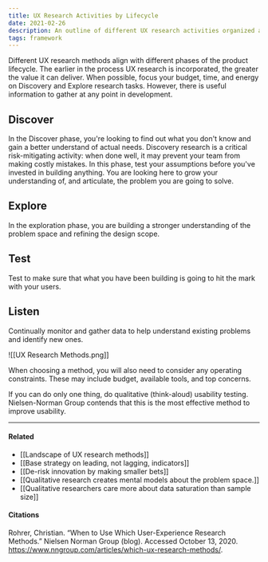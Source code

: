 ```yaml
---
title: UX Research Activities by Lifecycle
date: 2021-02-26
description: An outline of different UX research activities organized against a typical product lifecycle. 
tags: framework
---
```


Different UX research methods align with different phases of the product lifecycle. The earlier in the process UX research is incorporated, the greater the value it can deliver. When possible, focus your budget, time, and energy on Discovery and Explore research tasks. However, there is useful information to gather at any point in development. 

## Discover 
In the Discover phase, you're looking to find out what you don't know and gain a better understand of actual needs. Discovery research is a critical risk-mitigating activity: when done well, it may prevent your team from making costly mistakes. In this phase, test your assumptions before you've invested in building anything. You are looking here to grow your understanding of, and articulate, the problem you are going to solve.  

## Explore
In the exploration phase, you are building a stronger understanding of the problem space and refining the design scope. 

## Test
Test to make sure that what you have been building is going to hit the mark with your users. 

## Listen
Continually monitor and gather data to help understand existing problems and identify new ones. 

![[UX Research Methods.png]]

When choosing a method, you will also need to consider any operating constraints. These may include budget, available tools, and top concerns. 

If you can do only one thing, do qualitative (think-aloud) usability testing. Nielsen-Norman Group contends that this is the most effective method to improve usability. 

---
#### Related
- [[Landscape of UX research methods]]
- [[Base strategy on leading, not lagging, indicators]]
- [[De-risk innovation by making smaller bets]]
- [[Qualitative research creates mental models about the problem space.]]
- [[Qualitative researchers care more about data saturation than sample size]]

#### Citations
Rohrer, Christian. “When to Use Which User-Experience Research Methods.” Nielsen Norman Group (blog). Accessed October 13, 2020. https://www.nngroup.com/articles/which-ux-research-methods/.
